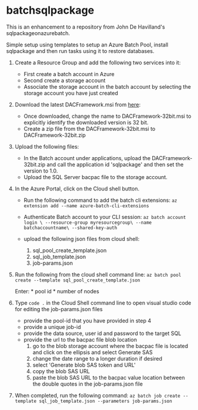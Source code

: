 # batchsqlpackage
This is an enhancement to a repository from John De Havilland's sqlpackageonazurebatch. <p>
Simple setup using templates to setup an Azure Batch Pool, install sqlpackage and then run tasks using it to restore databases.

1.  Create a Resource Group <myresourcegroup> and add the following two services into it: <p>
    * First create a batch account in Azure 
    * Second create a storage account
    * Associate the storage account in the batch account by selecting the storage account you have just created

2. Download the latest DACFramework.msi from [here](https://www.microsoft.com/en-us/download/details.aspx?id=55255): <p>
    * Once downloaded, change the name to  DACFramework-32bit.msi to explicitly identify the downloaded version is 32 bit.  
    * Create a zip file from the DACFramework-32bit.msi to DACFramework-32bit.zip

3. Upload the following files: <p> 
    * In the Batch account under applications, upload the DACFramework-32bit.zip and call the application id 'sqlpackage' and then set the version to 1.0. 
    * Upload the SQL Server bacpac file to the storage account.

4.  In the Azure Portal, click on the Cloud shell button. <p>
    * Run the following command to add the batch cli extensions: `az extension add --name azure-batch-cli-extensions`
    * Authenticate Batch account to your CLI session: 
    `az batch account login \
    --resource-group myresourcegroup\
    --name batchaccountname\
    --shared-key-auth
    `

    * upload the following json files from cloud shell:
       1. sql_pool_create_template.json
       2. sql_job_template.json
       3. job-params.json

5. Run the following from the cloud shell command line: `az batch pool create --template sql_pool_create_template.json` <p>
   Enter:
       * pool id 
       * number of nodes

6. Type `code .` in the Cloud Shell command line to open visual studio code for editing the job-params.json files  
    * provide the pool-id that you have provided in step 4
    * provide a unique job-id
    * provide the data source, user id and password to the target SQL
    * provide the url to the bacpac file blob location
        1. go to the blob storage account where the bacpac file is located and click on the ellipsis and select Generate SAS
        2. change the date range to a longer duration if desired
        3. select 'Generate blob SAS token and URL'
        4. copy the blob SAS URL
        5. paste the blob SAS URL to the bacpac value location between the double quotes in the job-params.json file

7. When completed, run the following command: `az batch job create --template sql_job_template.json --parameters job-params.json` 

